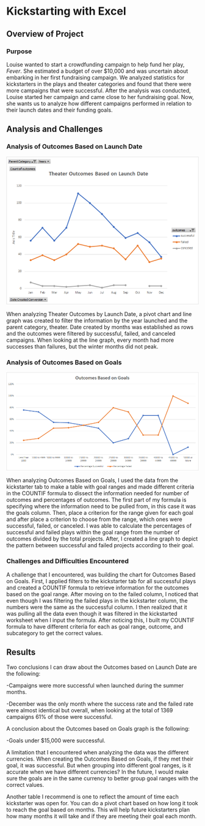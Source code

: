 # Kickstarting with Excel

## Overview of Project

### Purpose
Louise wanted to start a crowdfunding campaign to help fund her play, *Fever*. She estimated a budget of over $10,000 and was uncertain about embarking in her first fundraising campaign. We analyzed statistics for kickstarters in the plays and theater categories and found that there were more campaigns that were successful. After the analysis was conducted, Louise started her campaign and came close to her fundraising goal. Now, she wants us to analyze how different campaigns performed in relation to their launch dates and their funding goals.
## Analysis and Challenges

### Analysis of Outcomes Based on Launch Date
![Theater_Outcome_vs_Launch](Resources/Theater_Outcomes_vs_Launch.png)

When analyzing Theater Outcomes by Launch Date, a pivot chart and line graph was created to filter the information by the year launched and the parent category, theater. Date created by months was established as rows and the outcomes were filtered by successful, failed, and canceled campaigns. When looking at the line graph, every month had more successes than failures, but the winter months did not peak.
### Analysis of Outcomes Based on Goals
![Outcomes_vs_Goals](Resources/Outcomes_vs_Goals.png)

When analyzing Outcomes Based on Goals, I used the data from the kickstarter tab to make a table with goal ranges and made different criteria in the COUNTIF formula to dissect the information needed for number of outcomes and percentages of outcomes. The first part of my formula is specifying where the information need to be pulled from, in this case it was the goals column. Then, place a criterion for the range given for each goal and after place a criterion to choose from the range, which ones were successful, failed, or canceled. I was able to calculate the percentages of successful and failed plays within the goal range from the number of outcomes divided by the total projects. After, I created a line graph to depict the pattern between successful and failed projects according to their goal.
### Challenges and Difficulties Encountered
A challenge that I encountered, was building the chart for Outcomes Based on Goals. First, I applied filters to the kickstarter tab for all successful plays and created a COUNTIF formula to retrieve information for the outcomes based on the goal range. After moving on to the failed column, I noticed that even though I was filtering the failed plays in the kickstarter column, the numbers were the same as the successful column. I then realized that it was pulling all the data even though it was filtered in the kickstarted worksheet when I input the formula. After noticing this, I built my COUNTIF formula to have different criteria for each as goal range, outcome, and subcategory to get the correct values. 
## Results

Two conclusions I can draw about the Outcomes based on Launch Date are the following:

-Campaigns were more successful when launched during the summer months.

-December was the only month where the success rate and the failed rate were almost identical but overall, when looking at the total of 1369 campaigns 61% of those were successful.

A conclusion about the Outcomes based on Goals graph is the following:

-Goals under $15,000 were successful.

A limitation that I encountered when analyzing the data was the different currencies. When creating the Outcomes Based on Goals, if they met their goal, it was successful. But when grouping into different goal ranges, is it accurate when we have different currencies? In the future, I would make sure the goals are in the same currency to better group goal ranges with the correct values.

Another table I recommend is one to reflect the amount of time each kickstarter was open for. You can do a pivot chart based on how long it took to reach the goal based on months. This will help future kickstarters plan how many months it will take and if they are meeting their goal each month.
